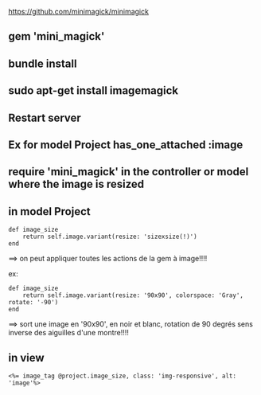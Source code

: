 https://github.com/minimagick/minimagick

## gem 'mini_magick'

## bundle install

## sudo apt-get install imagemagick

## Restart server

## Ex for model Project has_one_attached :image

## require 'mini_magick' in the controller or model where the image is resized

## in model Project

	def image_size
		return self.image.variant(resize: 'sizexsize(!)')
	end

==> on peut appliquer toutes les actions de la gem à image!!!!

ex:

	def image_size
		return self.image.variant(resize: '90x90', colorspace: 'Gray', rotate: '-90')
	end

==> sort une image en '90x90', en noir et blanc, rotation de 90 degrés sens inverse des aiguilles d'une montre!!!! 

## in view 

	<%= image_tag @project.image_size, class: 'img-responsive', alt: 'image'%>

